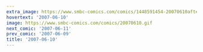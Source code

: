 ```yaml
---
extra_image: https://www.smbc-comics.com/comics/1448591454-20070610after.png
hovertext: '2007-06-10'
image: https://www.smbc-comics.com/comics/20070610.gif
next_comic: '2007-06-11'
prev_comic: '2007-06-09'
title: '2007-06-10'
---
```



